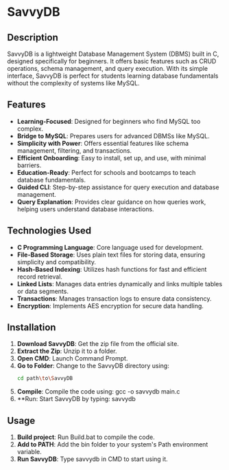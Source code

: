# SavvyDB

## Description
SavvyDB is a lightweight Database Management System (DBMS) built in C, designed specifically for beginners. It offers basic features such as CRUD operations, schema management, and query execution. With its simple interface, SavvyDB is perfect for students learning database fundamentals without the complexity of systems like MySQL.

## Features
- **Learning-Focused**: Designed for beginners who find MySQL too complex.
- **Bridge to MySQL**: Prepares users for advanced DBMSs like MySQL.
- **Simplicity with Power**: Offers essential features like schema management, filtering, and transactions.
- **Efficient Onboarding**: Easy to install, set up, and use, with minimal barriers.
- **Education-Ready**: Perfect for schools and bootcamps to teach database fundamentals.
- **Guided CLI**: Step-by-step assistance for query execution and database management.
- **Query Explanation**: Provides clear guidance on how queries work, helping users understand database interactions.

## Technologies Used
- **C Programming Language**: Core language used for development.
- **File-Based Storage**: Uses plain text files for storing data, ensuring simplicity and compatibility.
- **Hash-Based Indexing**: Utilizes hash functions for fast and efficient record retrieval.
- **Linked Lists**: Manages data entries dynamically and links multiple tables or data segments.
- **Transactions**: Manages transaction logs to ensure data consistency.
- **Encryption**: Implements AES encryption for secure data handling.

## Installation
1. **Download SavvyDB**: Get the zip file from the official site.
2. **Extract the Zip**: Unzip it to a folder.
3. **Open CMD**: Launch Command Prompt.
4. **Go to Folder**: Change to the SavvyDB directory using:
   ```bash
   cd path\to\SavvyDB
5. **Compile**: Compile the code using:
   gcc -o savvydb main.c
6. **Run: Start SavvyDB by typing:
   savvydb

## Usage
1. **Build project**: Run Build.bat to compile the code.
2. **Add to PATH**: Add the bin folder to your system's Path environment variable.
3. **Run SavvyDB**: Type savvydb in CMD to start using it.
